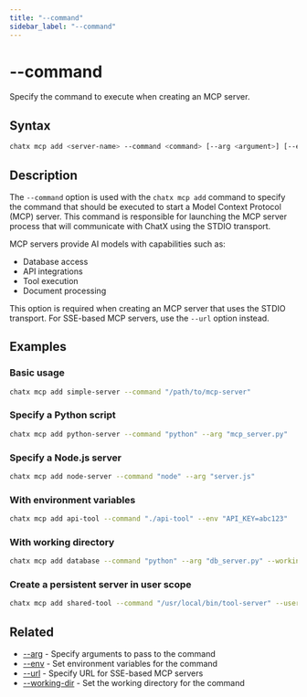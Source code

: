 ```yaml
---
title: "--command"
sidebar_label: "--command"
---
```


# --command

Specify the command to execute when creating an MCP server.

## Syntax

```bash
chatx mcp add <server-name> --command <command> [--arg <argument>] [--env <env-var>] [...]
```

## Description

The `--command` option is used with the `chatx mcp add` command to specify the command that should be executed to start a Model Context Protocol (MCP) server. This command is responsible for launching the MCP server process that will communicate with ChatX using the STDIO transport.

MCP servers provide AI models with capabilities such as:
- Database access
- API integrations
- Tool execution
- Document processing

This option is required when creating an MCP server that uses the STDIO transport. For SSE-based MCP servers, use the `--url` option instead.

## Examples

### Basic usage

```bash
chatx mcp add simple-server --command "/path/to/mcp-server"
```

### Specify a Python script

```bash
chatx mcp add python-server --command "python" --arg "mcp_server.py"
```

### Specify a Node.js server

```bash
chatx mcp add node-server --command "node" --arg "server.js"
```

### With environment variables

```bash
chatx mcp add api-tool --command "./api-tool" --env "API_KEY=abc123"
```

### With working directory

```bash
chatx mcp add database --command "python" --arg "db_server.py" --working-dir "./database-tools"
```

### Create a persistent server in user scope

```bash
chatx mcp add shared-tool --command "/usr/local/bin/tool-server" --user
```

## Related

- [--arg](./arg.md) - Specify arguments to pass to the command
- [--env](./env.md) - Set environment variables for the command
- [--url](./url.md) - Specify URL for SSE-based MCP servers
- [--working-dir](./working-dir.md) - Set the working directory for the command